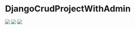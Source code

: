 # DjangoCrudProjectWithAdmin

![](https://pbs.twimg.com/media/Fny6UqXWQAEZX2r?format=png&name=large)
![](https://pbs.twimg.com/media/Fny3tJnXkAAY7vC?format=png&name=medium)
![](https://pbs.twimg.com/media/Fny3rYaWYAIua36?format=png&name=medium) 
